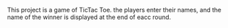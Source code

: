 This project is a game of TicTac Toe.
the players enter their names, and the name of the winner is displayed at the end of eacc round.